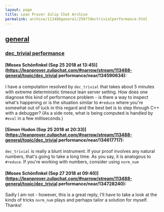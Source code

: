 ```yaml
---
layout: page
title: Lean Prover Zulip Chat Archive 
permalink: archive/113488general/25977dectrivialperformance.html
---
```


## [general](index.html)
### [dec_trivial performance](25977dectrivialperformance.html)

#### [Moses Schönfinkel (Sep 25 2018 at 13:45)](https://leanprover.zulipchat.com/#narrow/stream/113488-general/topic/dec_trivial performance/near/134590634):
I have a computation resolved by `dec_trivial` that takes about 5 minutes with extreme deterministic timeout lean server setting. How does one diagnose this kind of performance problem - is there a way to inspect what's happening or is the situation similar to `#reduce` where you're somewhat out of luck in this regard and the best bet is to step through C++ with a debugger? (As a side note, what is being computed is handled by `#eval` in a few milliseconds.)

#### [Simon Hudon (Sep 25 2018 at 20:33)](https://leanprover.zulipchat.com/#narrow/stream/113488-general/topic/dec_trivial performance/near/134617717):
`dec_trivial` is really a blunt instrument. If your proof involves any natural numbers, that's going to take a long time. As you say, it is analogous to `#reduce`. If you're working with numbers, consider using `norm_num`

#### [Moses Schönfinkel (Sep 27 2018 at 09:40)](https://leanprover.zulipchat.com/#narrow/stream/113488-general/topic/dec_trivial performance/near/134728240):
Sadly I am not - however, this is a great reply, I'll have to take a look at the kinds of tricks `norm_num` plays and perhaps tailor a solution for myself. Thanks!

